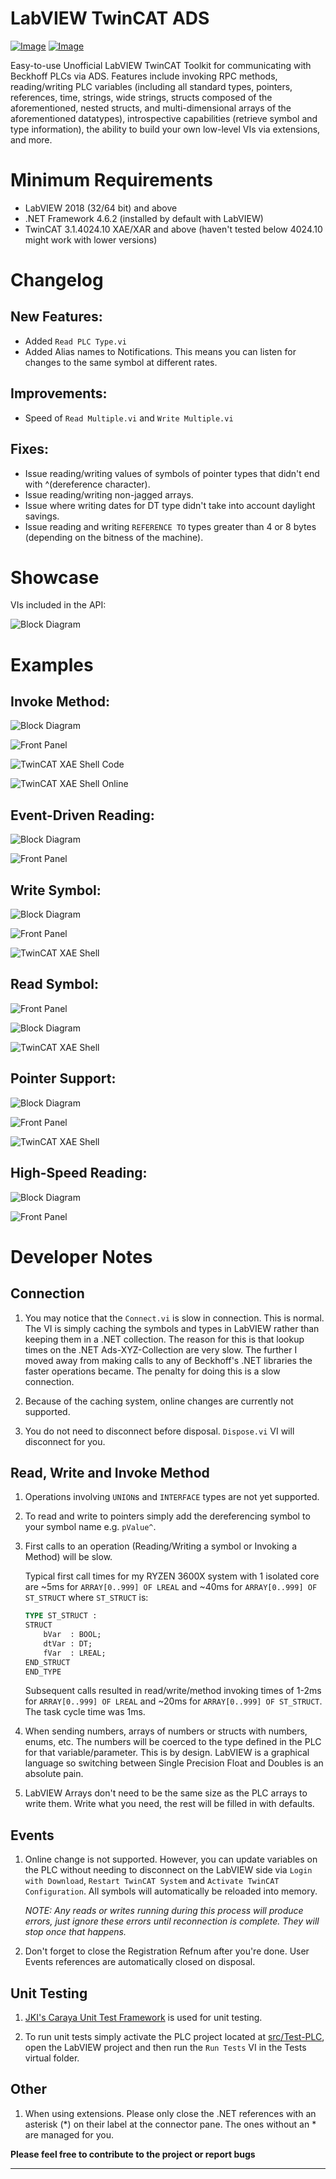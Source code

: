 # LabVIEW TwinCAT ADS

[![Image](https://www.vipm.io/package/fisothemes_lib_labview_twincat_ads/badge.svg?metric=installs)](https://www.vipm.io/package/fisothemes_lib_labview_twincat_ads/) [![Image](https://www.vipm.io/package/fisothemes_lib_labview_twincat_ads/badge.svg?metric=stars)](https://www.vipm.io/package/fisothemes_lib_labview_twincat_ads/)

Easy-to-use Unofficial LabVIEW TwinCAT Toolkit for communicating with Beckhoff PLCs via ADS. Features include invoking RPC methods, reading/writing PLC variables (including all standard types, pointers, references, time, strings, wide strings, structs composed of the aforementioned, nested structs, and multi-dimensional arrays of the aforementioned datatypes), introspective capabilities (retrieve symbol and type information), the ability to build your own low-level VIs via extensions, and more.


# Minimum Requirements
* LabVIEW 2018 (32/64 bit) and above
* .NET Framework 4.6.2 (installed by default with LabVIEW)
* TwinCAT 3.1.4024.10 XAE/XAR and above (haven't tested below 4024.10 might work with lower versions)


# Changelog

New Features:
-------------
+ Added `Read PLC Type.vi`
+ Added Alias names to Notifications. This means you can listen for changes to the same symbol at different rates.

Improvements:
-------------
+ Speed of `Read Multiple.vi` and `Write Multiple.vi`

Fixes:
------
+ Issue reading/writing values of symbols of pointer types that didn't end with ^(dereference character).
+ Issue reading/writing non-jagged arrays.
+ Issue where writing dates for DT type didn't take into account daylight savings.
+ Issue reading and writing `REFERENCE TO` types greater than 4 or 8 bytes (depending on the bitness of the machine).


# Showcase
VIs included in the API:

![Block Diagram](./assets/images/showcase.png)

# Examples
Invoke Method:
-

![Block Diagram](./assets/images/invoke%20method.vi-block-diagram.png)

![Front Panel](./assets/images/invoke-method.vi-front-panel.png)

![TwinCAT XAE Shell Code](./assets/images/invoke%20method.vi-tcxaeshell-code.png)

![TwinCAT XAE Shell Online](./assets/images/invoke%20method.vi-tcxaeshell-online.png)

Event-Driven Reading:
-

![Block Diagram](./assets/images/event%20read.vi-block-diagram.png)

![Front Panel](./assets/images/event-read.vi-front-panel.png)

Write Symbol:
-

![Block Diagram](./assets/images/write%20to%20symbol.vi-block-diagram.png)

![Front Panel](./assets/images/write%20to%20symbol.vi-front-panel.png)

![TwinCAT XAE Shell](./assets/images/write%20to%20symbol.vi-tcxaeshell.png)

Read Symbol:
-
![Front Panel](./assets/images/read%20from%20symbol.vi-front-panel.png)

![Block Diagram](./assets/images/read%20from%20symbol.vi-block-diagram.png)

![TwinCAT XAE Shell](./assets/images/write%20from%20symbol.vi-tcxaeshell.png)

Pointer Support:
-
![Block Diagram](./assets/images/pointer.vi-block-diagram.png)

![Front Panel](./assets/images/pointer.vi-front-panel.png)

![TwinCAT XAE Shell](./assets/images/pointer.vi-tcxaeshell.png)

High-Speed Reading:
-
![Block Diagram](./assets/images/high-speed%20reading.vi-block-diagram.png)

![Front Panel](./assets/images/high-speed%20reading.vi-front-panel.png)


# Developer Notes

Connection
----------
1. You may notice that the `Connect.vi` is slow in connection. This is normal.
    The VI is simply caching the symbols and types in LabVIEW rather than keeping them in a .NET collection. The reason for this is that lookup times on the .NET Ads-XYZ-Collection are very slow. The further I moved away from making calls to any of Beckhoff's .NET libraries the faster operations became. The penalty for doing this is a slow connection.

2. Because of the caching system, online changes are currently not supported.

3. You do not need to disconnect before disposal. `Dispose.vi` VI will disconnect for you.

Read, Write and Invoke Method
---------------------------------

1. Operations involving `UNION`s and `INTERFACE` types are not yet supported.

2. To read and write to pointers simply add the dereferencing symbol to your symbol name e.g. `pValue^`.

3. First calls to an operation (Reading/Writing a symbol or Invoking a Method) will be slow.

    Typical first call times for my RYZEN 3600X system with 1 isolated core are ~5ms for `ARRAY[0..999] OF LREAL` and ~40ms for `ARRAY[0..999] OF ST_STRUCT` where `ST_STRUCT` is:
    ```pascal
    TYPE ST_STRUCT :
    STRUCT
        bVar  : BOOL;
        dtVar : DT;
        fVar  : LREAL;
    END_STRUCT
    END_TYPE
    ```
    Subsequent calls resulted in read/write/method invoking times of 1-2ms for `ARRAY[0..999] OF LREAL` and ~20ms for `ARRAY[0..999] OF ST_STRUCT`. The task cycle time was 1ms.

4. When sending numbers, arrays of numbers or structs with numbers, enums, etc. The numbers will be coerced to the type defined in the PLC for that variable/parameter. This is by design. LabVIEW is a graphical language so switching between Single Precision Float and Doubles is an absolute pain.

5. LabVIEW Arrays don't need to be the same size as the PLC arrays to write them. Write what you need, the rest will be filled in with defaults.


Events
------

1. Online change is not supported. However, you can update variables on the PLC without needing to disconnect on the LabVIEW side via `Login with Download`, `Restart TwinCAT System` and `Activate TwinCAT Configuration`. All symbols will automatically be reloaded into memory.

    *NOTE: Any reads or writes running during this process will produce errors, just ignore these errors until reconnection is complete. They will stop once that happens.*

2. Don't forget to close the Registration Refnum after you're done. User Events references are automatically closed on disposal.


Unit Testing
------

1. [JKI's Caraya Unit Test Framework](https://www.vipm.io/package/jki_lib_caraya/) is used for unit testing.

2. To run unit tests simply activate the PLC project located at [src/Test-PLC](./src/Test-PLC/), open the LabVIEW project and then run the `Run Tests` VI in the Tests virtual folder.


Other
------
1. When using extensions. Please only close the .NET references with an asterisk (*) on their label at the connector pane. The ones without an * are managed for you.

**Please feel free to contribute to the project or report bugs**
- - - -
